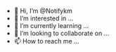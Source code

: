 - 👋 Hi, I’m @Notifykm
- 👀 I’m interested in ...
- 🌱 I’m currently learning ...
- 💞️ I’m looking to collaborate on ...
- 📫 How to reach me ...

<!---
Notifykm/Notifykm is a ✨ special ✨ repository because its `README.md` (this file) appears on your GitHub profile.
You can click the Preview link to take a look at your changes.
--->
